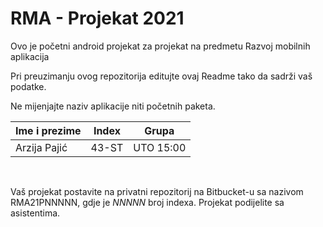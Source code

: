 # RMA - Projekat 2021
Ovo je početni android projekat za projekat na predmetu Razvoj mobilnih aplikacija

Pri preuzimanju ovog repozitorija editujte ovaj Readme tako da sadrži vaš podatke.

Ne mijenjajte naziv aplikacije niti početnih paketa.


| Ime i prezime  | Index  | Grupa     |
|----------------|--------|-----------|
| Arzija Pajić     | 43-ST  | UTO 15:00 |

&nbsp;

Vaš projekat postavite na privatni repozitorij na Bitbucket-u sa nazivom RMA21PNNNNN, gdje je _NNNNN_ broj indexa. Projekat podijelite sa asistentima.
